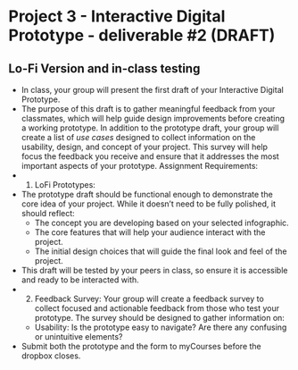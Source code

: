 # Project 3 - Interactive Digital Prototype - deliverable #2 (DRAFT)
## Lo-Fi Version and in-class testing
- In class, your group will present the first draft of your Interactive Digital Prototype.
- The purpose of this draft is to gather meaningful feedback from your classmates, which will help guide design improvements before creating a working prototype.
In addition to the prototype draft, your group will create a list of *use cases* designed to collect information on the usability, design, and concept of your project.
This survey will help focus the feedback you receive and ensure that it addresses the most important aspects of your prototype.
Assignment Requirements:
- 1. LoFi Prototypes:
- The prototype draft should be functional enough to demonstrate the core idea of your project. While it doesn’t need to be fully polished, it should reflect:
  - The concept you are developing based on your selected infographic.
  - The core features that will help your audience interact with the project.
  - The initial design choices that will guide the final look and feel of the project.
- This draft will be tested by your peers in class, so ensure it is accessible and ready to be interacted with.
- 2. Feedback Survey:
Your group will create a feedback survey to collect focused and actionable feedback from those who test your prototype. The survey should be designed to gather information on:
  - Usability: Is the prototype easy to navigate? Are there any confusing or unintuitive elements? 
- Submit both the prototype and the form to myCourses before the dropbox closes.
